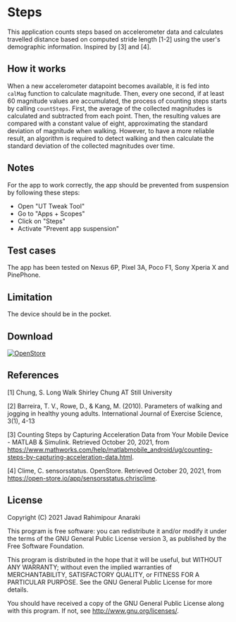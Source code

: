 # Steps
This application counts steps based on accelerometer data and calculates travelled distance based on computed stride length [1-2] using the user's demographic information. Inspired by [3] and [4].

## How it works
When a new accelerometer datapoint becomes available, it is fed into `calMag` function to calculate magnitude. Then, every one second, if at least 60 magnitude values are accumulated, the process of counting steps starts by calling `countSteps`. First, the average of the collected magnitudes is calculated and subtracted from each point. Then, the resulting values are compared with a constant value of eight, approximating the standard deviation of magnitude when walking. However, to have a more reliable result, an algorithm is required to detect walking and then calculate the standard deviation of the collected magnitudes over time.

## Notes
For the app to work correctly, the app should be prevented from suspension by following these steps:
- Open "UT Tweak Tool"
- Go to "Apps + Scopes"
- Click on "Steps"
- Activate "Prevent app suspension"

## Test cases
The app has been tested on Nexus 6P, Pixel 3A, Poco F1, Sony Xperia X and PinePhone. 

## Limitation
The device should be in the pocket.

## Download
[![OpenStore](https://open-store.io/badges/en_US.png)](https://open-store.io/app/steps.jranaraki)

## References
[1] Chung, S. Long Walk Shirley Chung AT Still University

[2] Barreira, T. V., Rowe, D., & Kang, M. (2010). Parameters of walking and jogging in healthy young adults. International Journal of Exercise Science, 3(1), 4-13

[3] Counting Steps by Capturing Acceleration Data from Your Mobile Device - MATLAB &amp; Simulink. Retrieved October 20, 2021, from https://www.mathworks.com/help/matlabmobile_android/ug/counting-steps-by-capturing-acceleration-data.html.

[4] Clime, C. sensorsstatus. OpenStore. Retrieved October 20, 2021, from https://open-store.io/app/sensorsstatus.chrisclime.

## License
Copyright (C) 2021  Javad Rahimipour Anaraki

This program is free software: you can redistribute it and/or modify it under the terms of the GNU General Public License version 3, as published
by the Free Software Foundation.

This program is distributed in the hope that it will be useful, but WITHOUT ANY WARRANTY; without even the implied warranties of MERCHANTABILITY, SATISFACTORY QUALITY, or FITNESS FOR A PARTICULAR PURPOSE.  See the GNU General Public License for more details.

You should have received a copy of the GNU General Public License along with this program.  If not, see <http://www.gnu.org/licenses/>.

